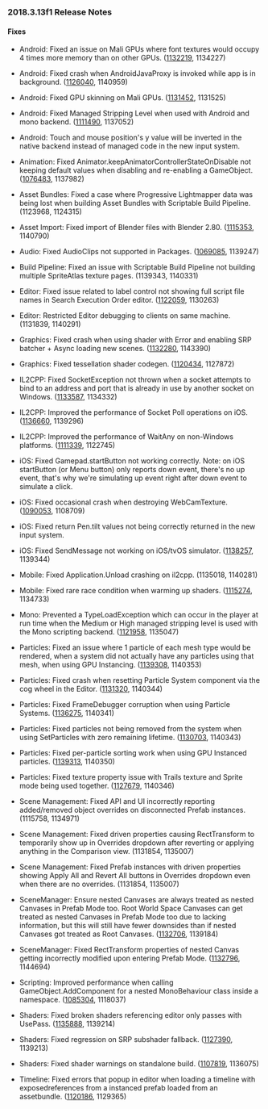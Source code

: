 ### 2018.3.13f1 Release Notes

#### Fixes

*   Android: Fixed an issue on Mali GPUs where font textures would occupy 4 times more memory than on other GPUs. ([1132219](https://issuetracker.unity3d.com/issues/alpha8-textures-takes-up-up-to-4-times-the-space-when-running-gles3-on-mali-gpus), 1134227)
    
*   Android: Fixed crash when AndroidJavaProxy is invoked while app is in background. ([1126040](https://issuetracker.unity3d.com/issues/android-app-crashes-when-invoking-java-proxy-while-the-app-is-in-the-background), 1140959)
    
*   Android: Fixed GPU skinning on Mali GPUs. ([1131452](https://issuetracker.unity3d.com/issues/android-gles3-skinned-mesh-with-custom-material-is-rendered-glitchy-on-newer-mali-devices-and-gpu-skinning-enabled), 1131525)
    
*   Android: Fixed Managed Stripping Level when used with Android and mono backend. ([1111490](https://issuetracker.unity3d.com/issues/android-build-crashes-on-the-device-with-dot-net-4-dot-x-equivalent-scripting-version-when-stripping-level-set-to-low-slash-medium-slash-high), 1137052)
    
*   Android: Touch and mouse position's y value will be inverted in the native backend instead of managed code in the new input system.
    
*   Animation: Fixed Animator.keepAnimatorControllerStateOnDisable not keeping default values when disabling and re-enabling a GameObject. ([1076483](https://issuetracker.unity3d.com/issues/animator-dot-keepanimatorcontrollerstateondisable-doesnt-keep-default-values-when-disabling-and-re-enabling-a-gameobject), 1137982)
    
*   Asset Bundles: Fixed a case where Progressive Lightmapper data was being lost when building Asset Bundles with Scriptable Build Pipeline. (1123968, 1124315)
    
*   Asset Import: Fixed import of Blender files with Blender 2.80. ([1115353](https://issuetracker.unity3d.com/issues/blender-2-dot-8-files-not-compatible-with-unity), 1140790)
    
*   Audio: Fixed AudioClips not supported in Packages. ([1069085](https://issuetracker.unity3d.com/issues/internal-error-from-fmod-sub-system-is-thrown-when-trying-to-import-audio-from-a-custom-package), 1139247)
    
*   Build Pipeline: Fixed an issue with Scriptable Build Pipeline not building multiple SpriteAtlas texture pages. (1139343, 1140331)
    
*   Editor: Fixed issue related to label control not showing full script file names in Search Execution Order editor. ([1122059](https://issuetracker.unity3d.com/issues/script-execution-order-dialog-doesnt-show-complete-class-names-for-long-class-names), 1130263)
    
*   Editor: Restricted Editor debugging to clients on same machine. (1131839, 1140291)
    
*   Graphics: Fixed crash when using shader with Error and enabling SRP batcher + Async loading new scenes. ([1132280](https://issuetracker.unity3d.com/issues/srp-batcher-crash-when-using-shader-with-error-and-enabling-srp-batcher-plus-async-loading-new-scenes), 1143390)
    
*   Graphics: Fixed tessellation shader codegen. ([1120434](https://issuetracker.unity3d.com/issues/metal-shader-doesnt-work-in-standalone-build-with-metal-graphics-api), 1127872)
    
*   IL2CPP: Fixed SocketException not thrown when a socket attempts to bind to an address and port that is already in use by another socket on Windows. ([1133587](https://issuetracker.unity3d.com/issues/windows-il2cpp-standalone-player-does-not-throw-an-error-when-initializing-multiple-tcplisteners-with-the-same-port-number), 1134332)
    
*   IL2CPP: Improved the performance of Socket Poll operations on iOS. ([1136660](https://issuetracker.unity3d.com/issues/ios-il2cpp-regression-between-17-dot-4-16-and-18-dot-3-7-100-percent-cpu-usage-when-polling-a-socket), 1139296)
    
*   IL2CPP: Improved the performance of WaitAny on non-Windows platforms. ([1111339](https://issuetracker.unity3d.com/issues/il2cpp-system-dot-threading-dot-waithandle-dot-waitone-is-slower-compared-to-editor-or-mono-backend), 1122745)
    
*   iOS: Fixed Gamepad.startButton not working correctly. Note: on iOS startButton (or Menu button) only reports down event, there's no up event, that's why we're simulating up event right after down event to simulate a click.
    
*   iOS: Fixed occasional crash when destroying WebCamTexture. ([1090053](https://issuetracker.unity3d.com/issues/ios-loading-a-scene-after-calling-webcamtexture-dot-getpixels-causes-the-game-to-crash), 1108709)
    
*   iOS: Fixed return Pen.tilt values not being correctly returned in the new input system.
    
*   iOS: Fixed SendMessage not working on iOS/tvOS simulator. ([1138257](https://issuetracker.unity3d.com/issues/ios-unitysendmessage-is-not-working-on-simulator-when-trying-to-login-to-facebooksdk), 1139344)
    
*   Mobile: Fixed Application.Unload crashing on il2cpp. (1135018, 1140281)
    
*   Mobile: Fixed rare race condition when warming up shaders. ([1115274](https://issuetracker.unity3d.com/issues/ios-on-device-shader-compilation-hangs-~10-percent-of-the-time-on-the-specific-project), 1134733)
    
*   Mono: Prevented a TypeLoadException which can occur in the player at run time when the Medium or High managed stripping level is used with the Mono scripting backend. ([1121958](https://issuetracker.unity3d.com/issues/managed-code-stripping-results-in-typeloadexception-vtable-setup-of-type-buildlogger-failed), 1135047)
    
*   Particles: Fixed an issue where 1 particle of each mesh type would be rendered, when a system did not actually have any particles using that mesh, when using GPU Instancing. ([1139308](https://issuetracker.unity3d.com/issues/gpu-instancing-extra-mesh-particles-are-being-spawned-when-using-gpu-instancing), 1140353)
    
*   Particles: Fixed crash when resetting Particle System component via the cog wheel in the Editor. ([1131320](https://issuetracker.unity3d.com/issues/shuriken-editor-crashes-on-resetting-particle-system-properties-via-cogwheel), 1140344)
    
*   Particles: Fixed FrameDebugger corruption when using Particle Systems. ([1136275](https://issuetracker.unity3d.com/issues/frame-debugger-breaks-editor-windows-when-cycling-through-the-drawcalls-with-dynamic-batching-enabled), 1140341)
    
*   Particles: Fixed particles not being removed from the system when using SetParticles with zero remaining lifetime. ([1130703](https://issuetracker.unity3d.com/issues/particles-not-being-removed-from-array-when-remaininglifetime-equals-0-is-used), 1140343)
    
*   Particles: Fixed per-particle sorting work when using GPU Instanced particles. ([1139313](https://issuetracker.unity3d.com/issues/gpu-instancing-sort-mode-does-not-work-for-gpu-instanced-meshes), 1140350)
    
*   Particles: Fixed texture property issue with Trails texture and Sprite mode being used together. ([1127679](https://issuetracker.unity3d.com/issues/particle-system-trails-sprites-modifies-unexpectedly-when-texture-sheet-animation-is-enabled), 1140346)
    
*   Scene Management: Fixed API and UI incorrectly reporting added/removed object overrides on disconnected Prefab instances. (1115758, 1134971)
    
*   Scene Management: Fixed driven properties causing RectTransform to temporarily show up in Overrides dropdown after reverting or applying anything in the Comparison view. (1131854, 1135007)
    
*   Scene Management: Fixed Prefab instances with driven properties showing Apply All and Revert All buttons in Overrides dropdown even when there are no overrides. (1131854, 1135007)
    
*   SceneManager: Ensure nested Canvases are always treated as nested Canvases in Prefab Mode too. Root World Space Canvases can get treated as nested Canvases in Prefab Mode too due to lacking information, but this will still have fewer downsides than if nested Canvases got treated as Root Canvases. ([1132706](https://issuetracker.unity3d.com/issues/prefab-canvass-screen-space-overlay-mode-breaks-canvas-in-the-editor-while-working-fine-in-the-prefab-mode), 1139184)
    
*   SceneManager: Fixed RectTransform properties of nested Canvas getting incorrectly modified upon entering Prefab Mode. ([1132796](https://issuetracker.unity3d.com/issues/the-value-of-recttransform-of-a-nested-canvas-in-prefab-is-reset-after-modifying-and-exiting-in-prefab-mode), 1144694)
    
*   Scripting: Improved performance when calling GameObject.AddComponent for a nested MonoBehaviour class inside a namespace. ([1085304](https://issuetracker.unity3d.com/issues/gameobject-dot-addcomponent-performance-severely-degrades-in-execution-time-with-each-call-when-the-call-is-inside-a-namespace), 1118037)
    
*   Shaders: Fixed broken shaders referencing editor only passes with UsePass. ([1135888](https://issuetracker.unity3d.com/issues/shaders-referencing-meta-or-other-editor-only-passes-via-usepass-fail-on-standalone-build), 1139214)
    
*   Shaders: Fixed regression on SRP subshader fallback. ([1127390](https://issuetracker.unity3d.com/issues/regression-in-sub-shader-fallback), 1139213)
    
*   Shaders: Fixed shader warnings on standalone build. ([1107819](https://issuetracker.unity3d.com/issues/unity-outputs-a-warning-in-a-windows-64bit-standalone-player-when-using-built-in-shaders), 1136075)
    
*   Timeline: Fixed errors that popup in editor when loading a timeline with exposedreferences from a instanced prefab loaded from an assetbundle. ([1120186](https://issuetracker.unity3d.com/issues/assertion-when-accessing-playabledirector-component-of-a-gameobject-instantiated-from-an-asset-file), 1129365)
